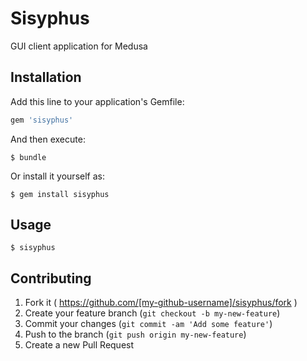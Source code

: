 # Sisyphus

GUI client application for Medusa

## Installation

Add this line to your application's Gemfile:

```ruby
gem 'sisyphus'
```

And then execute:

    $ bundle

Or install it yourself as:

    $ gem install sisyphus

## Usage

    $ sisyphus

## Contributing

1. Fork it ( https://github.com/[my-github-username]/sisyphus/fork )
2. Create your feature branch (`git checkout -b my-new-feature`)
3. Commit your changes (`git commit -am 'Add some feature'`)
4. Push to the branch (`git push origin my-new-feature`)
5. Create a new Pull Request
